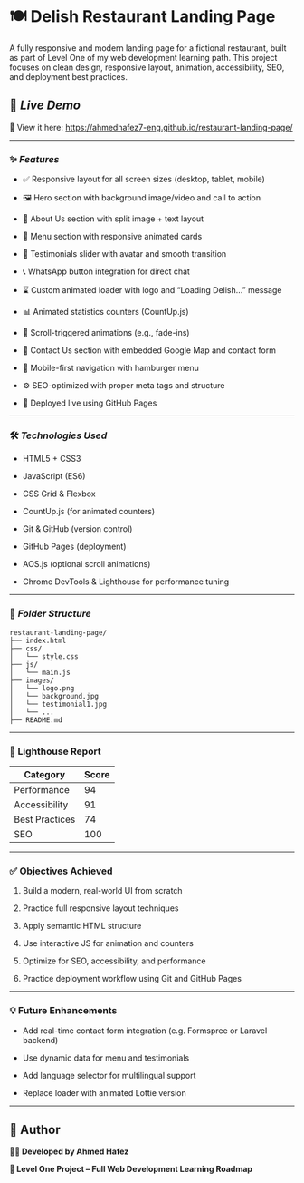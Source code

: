 # 🍽️ Delish Restaurant Landing Page
A fully responsive and modern landing page for a fictional restaurant, built as part of Level One of my web development learning path. This project focuses on clean design, responsive layout, animation, accessibility, SEO, and deployment best practices.


## 🚀 *Live Demo*
<!-- [View Live](https://ahmedhafez7-eng.github.io/restaurant-landing-page/) -->
🔗 View it here: https://ahmedhafez7-eng.github.io/restaurant-landing-page/

---
### ✨ *Features*
- ✅ Responsive layout for all screen sizes (desktop, tablet, mobile)

- 🖼️ Hero section with background image/video and call to action

- 🧾 About Us section with split image + text layout

- 🍔 Menu section with responsive animated cards

- 💬 Testimonials slider with avatar and smooth transition

- 📞 WhatsApp button integration for direct chat

- ⌛ Custom animated loader with logo and “Loading Delish…” message

- 📊 Animated statistics counters (CountUp.js)

- 🎯 Scroll-triggered animations (e.g., fade-ins)

- 📍 Contact Us section with embedded Google Map and contact form

- 📱 Mobile-first navigation with hamburger menu

- ⚙️ SEO-optimized with proper meta tags and structure

- 📡 Deployed live using GitHub Pages

---
### 🛠️ *Technologies Used*
* HTML5 + CSS3

* JavaScript (ES6)

* CSS Grid & Flexbox

* CountUp.js (for animated counters)

* Git & GitHub (version control)

* GitHub Pages (deployment)

* AOS.js (optional scroll animations)

* Chrome DevTools & Lighthouse for performance tuning
---
### 📁 *Folder Structure*
```
restaurant-landing-page/
├── index.html
├── css/
│   └── style.css
├── js/
│   └── main.js
├── images/
│   └── logo.png
│   └── background.jpg
│   └── testimonial1.jpg
│   └── ...
├── README.md
```
<!-- ---
### 📷 *Screenshots*

| Desktop View |
|--------------|
![Desktop](assets/images/Desktop_View.png)

| Mobile View |
|-------------|
![Mobile](assets/images/Mobile_View.png) -->


---
### 🧪 Lighthouse Report

| Category          |     Score   |
|-------------------|-------------|
| Performance       |	   94     |
| Accessibility     |	   91     |
| Best Practices    |	   74     |
| SEO	            |      100    |

---
### ✅ Objectives Achieved

1. Build a modern, real-world UI from scratch

2. Practice full responsive layout techniques

3. Apply semantic HTML structure

4. Use interactive JS for animation and counters

5. Optimize for SEO, accessibility, and performance

6. Practice deployment workflow using Git and GitHub Pages

---
### 💡 Future Enhancements

- Add real-time contact form integration (e.g. Formspree or Laravel backend)

- Use dynamic data for menu and testimonials

- Add language selector for multilingual support

- Replace loader with animated Lottie version

---
<!-- ## 📝 License
This project is licensed under the MIT License — feel free to use, modify, or build on it! -->

## 👤 Author

**🧑‍💻 Developed by Ahmed Hafez**

**🚀 Level One Project – Full Web Development Learning Roadmap**